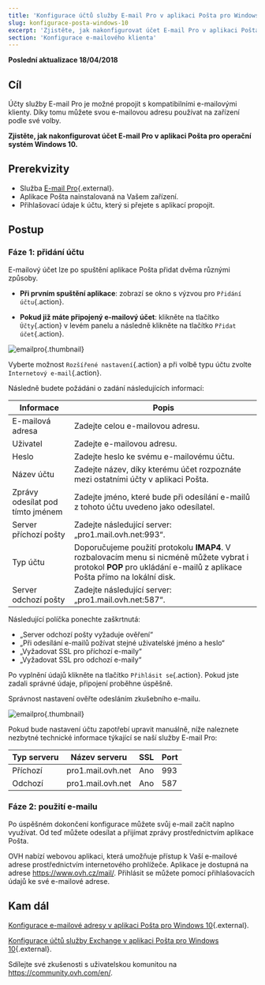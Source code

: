 ```yaml
---
title: 'Konfigurace účtů služby E-mail Pro v aplikaci Pošta pro Windows 10'
slug: konfigurace-posta-windows-10
excerpt: 'Zjistěte, jak nakonfigurovat účet E-mail Pro v aplikaci Pošta pro operační systém Windows 10'
section: 'Konfigurace e-mailového klienta'
---
```


**Poslední aktualizace 18/04/2018**

## Cíl

Účty služby E-mail Pro je možné propojit s kompatibilními e-mailovými klienty. Díky tomu můžete svou e-mailovou adresu používat na zařízení podle své volby.

**Zjistěte, jak nakonfigurovat účet E-mail Pro v aplikaci Pošta pro operační systém Windows 10.**

## Prerekvizity

- Služba [E-mail Pro](https://www.ovh.cz/emails/email-pro/){.external}.
- Aplikace Pošta nainstalovaná na Vašem zařízení.
- Přihlašovací údaje k účtu, který si přejete s aplikací propojit.

## Postup

### Fáze 1: přidání účtu

E-mailový účet lze po spuštění aplikace Pošta přidat dvěma různými způsoby.

- **Při prvním spuštění aplikace**: zobrazí se okno s výzvou pro `Přidání účtu`{.action}.

- **Pokud již máte připojený e-mailový účet**: klikněte na tlačítko `Účty`{.action} v levém panelu a následně klikněte na tlačítko `Přidat účet`{.action}.

![emailpro](images/configuration-mail-windows-step1.png){.thumbnail}

Vyberte možnost `Rozšířené nastavení`{.action} a při volbě typu účtu zvolte `Internetový e-mail`{.action}.

Následně budete požádáni o zadání následujících informací:

|Informace|Popis|
|---|---|
|E-mailová adresa|Zadejte celou e-mailovou adresu.|
|Uživatel|Zadejte e-mailovou adresu.|
|Heslo|Zadejte heslo ke svému e-mailovému účtu.|
|Název účtu|Zadejte název, díky kterému účet rozpoznáte mezi ostatními účty v aplikaci Pošta.|
|Zprávy odesílat pod tímto jménem|Zadejte jméno, které bude při odesílání e-mailů z tohoto účtu uvedeno jako odesílatel. |
|Server příchozí pošty|Zadejte následující server: „pro1.mail.ovh.net:993“.|
|Typ účtu|Doporučujeme použití protokolu **IMAP4**. V rozbalovacím menu si nicméně můžete vybrat i protokol **POP** pro ukládání e-mailů z aplikace Pošta přímo na lokální disk.|
|Server odchozí pošty|Zadejte následující server: „pro1.mail.ovh.net:587“.|

Následující políčka ponechte zaškrtnutá:

- „Server odchozí pošty vyžaduje ověření“
- „Při odesílání e-mailů požívat stejné uživatelské jméno a heslo“
- „Vyžadovat SSL pro příchozí e-maily“
- „Vyžadovat SSL pro odchozí e-maily“

Po vyplnění údajů klikněte na tlačítko `Přihlásit se`{.action}. Pokud jste zadali správné údaje, připojení proběhne úspěšně.

Správnost nastavení ověřte odesláním zkušebního e-mailu.

![emailpro](images/configuration-mail-windows-step2.png){.thumbnail}

Pokud bude nastavení účtu zapotřebí upravit manuálně, níže naleznete nezbytné technické informace týkající se naší služby E-mail Pro:

|Typ serveru|Název serveru|SSL|Port|
|---|---|---|---|
|Příchozí|pro1.mail.ovh.net|Ano|993|
|Odchozí|pro1.mail.ovh.net|Ano|587|

### Fáze 2: použití e-mailu

Po úspěšném dokončení konfigurace můžete svůj e-mail začít naplno využívat. Od teď můžete odesílat a přijímat zprávy prostřednictvím aplikace Pošta.

OVH nabízí webovou aplikaci, která umožňuje přístup k Vaší e-mailové adrese prostřednictvím internetového prohlížeče. Aplikace je dostupná na adrese <https://www.ovh.cz/mail/>. Přihlásit se můžete pomocí přihlašovacích údajů ke své e-mailové adrese.

## Kam dál

[Konfigurace e-mailové adresy v aplikaci Pošta pro Windows 10](https://docs.ovh.com/cz/cs/emails/konfigurace-posta-windows-10/){.external}.

[Konfigurace účtů služby Exchange v aplikaci Pošta pro Windows 10](https://docs.ovh.com/cz/cs/microsoft-collaborative-solutions/konfigurace-posta-windows-10/){.external}.

Sdílejte své zkušenosti s uživatelskou komunitou na <https://community.ovh.com/en/>.